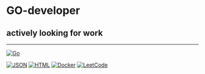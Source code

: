 # GO-developer

## actively looking for work

______________________________

[![Go](https://img.shields.io/badge/Go-%2300ADD8.svg?&logo=go&logoColor=white)](shchelkovo.hh.ru/resume/10fd1804ff0f88a6390039ed1f616774787245)

[![JSON](https://img.shields.io/badge/JSON-000?logo=json&logoColor=fff)](#)
[![HTML](https://img.shields.io/badge/HTML-%23E34F26.svg?logo=html5&logoColor=white)](#)
[![Docker](https://img.shields.io/badge/Docker-2496ED?logo=docker&logoColor=fff)](#)
[![LeetCode](https://img.shields.io/badge/LeetCode-000000?logo=LeetCode&logoColor=#d16c06)](#)


